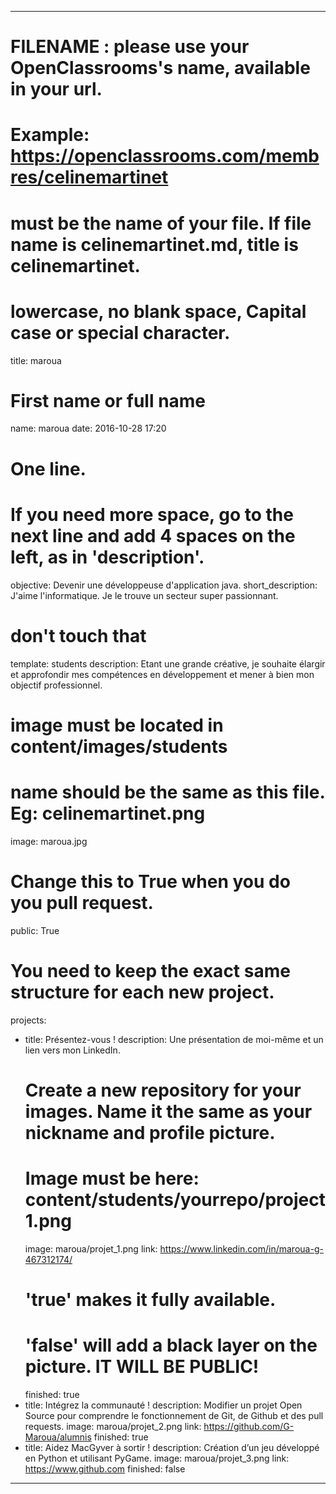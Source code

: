 ---

# FILENAME : please use your OpenClassrooms's name, available in your url.
# Example: https://openclassrooms.com/membres/celinemartinet
# must be the name of your file. If file name is celinemartinet.md, title is celinemartinet.
# lowercase, no blank space, Capital case or special character.
title: maroua

# First name or full name
name: maroua
date: 2016-10-28 17:20

# One line.
# If you need more space, go to the next line and add 4 spaces on the left, as in 'description'.
objective: Devenir une développeuse d'application java.
short_description: J'aime l'informatique. Je le trouve un secteur super passionnant.

# don't touch that
template: students
description:
        Etant une grande créative, je souhaite élargir et approfondir mes compétences en développement et 
		mener à bien mon objectif professionnel.
# image must be located in content/images/students
# name should be the same as this file. Eg: celinemartinet.png
image: maroua.jpg

# Change this to True when you do you pull request.
public: True

# You need to keep the exact same structure for each new project.
projects:
  - title: Présentez-vous !
    description: Une présentation de moi-même et un lien vers mon LinkedIn.
    # Create a new repository for your images. Name it the same as your nickname and profile picture.
    # Image must be here: content/students/yourrepo/project1.png
    image: maroua/projet_1.png
    link: https://www.linkedin.com/in/maroua-g-467312174/
    # 'true' makes it fully available.
    # 'false' will add a black layer on the picture. IT WILL BE PUBLIC!
    finished: true
  - title: Intégrez la communauté !
    description: Modifier un projet Open Source pour comprendre le fonctionnement de Git, de Github et des pull requests. 
    image: maroua/projet_2.png
    link: https://github.com/G-Maroua/alumnis
    finished: true
  - title: Aidez MacGyver à sortir !
    description: Création d’un jeu développé en Python et utilisant PyGame.
    image: maroua/projet_3.png
    link: https://www.github.com
    finished: false
---